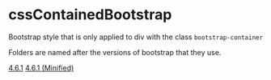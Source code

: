 # cssContainedBootstrap
Bootstrap style that is only applied to div with the class `bootstrap-container`

Folders are named after the versions of bootstrap that they use.

[4.6.1](./4.6.1/bootstrap.css)
[4.6.1 (Minified)](./4.6.1/bootstrap.min.css)